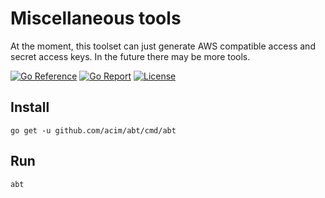 # Miscellaneous tools

At the moment, this toolset can just generate AWS compatible access and secret access keys.
In the future there may be more tools.

[![Go Reference](https://pkg.go.dev/badge/github.com/acim/abt.svg)](https://pkg.go.dev/github.com/acim/abt)
[![Go Report](https://goreportcard.com/badge/github.com/acim/abt)](https://goreportcard.com/report/github.com/acim/abt)
[![License](https://img.shields.io/github/license/acim/abt)](LICENSE)

## Install

`go get -u github.com/acim/abt/cmd/abt`

## Run

`abt`
